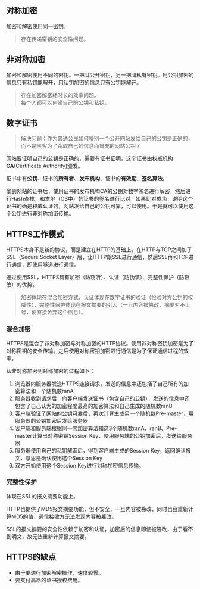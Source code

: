 ## 对称加密
加密和解密使用同一密钥。  
>存在传递密钥的安全性问题。

## 非对称加密
加密和解密使用不同的密钥。一把叫公开密钥，另一把叫私有密钥。用公钥加密的信息只有私钥能解开，用私钥加密的信息只有公钥能解开。  
>存在加密解密耗时长的效率问题。  
每个人都可以创建自己的公钥和私钥。

## 数字证书
>解决问题：作为普通公民如何鉴别一个公开网站发给自己的公钥是正确的，而不是黑客为了窃取自己的信息而冒充的网站公钥？

网站要证明自己的公钥是正确的，需要有证书证明，这个证书由权威机构**CA**(Certificate Authority)颁发。

证书中有**公钥**、证书的**所有者**、**发布机构**、证书的**有效期**、**签名算法**。

拿到网站的证书后，使用证书的发布机构CA的公钥对数字签名进行解密，然后进行Hash查找，和本地（OS中）的证书的签名进行比对，如果比对成功，说明这个证书的确是权威认证的，网站发给自己的公钥可靠，可以使用。于是就可以使用这个公钥进行非对称加密传输。

## HTTPS工作模式
HTTPS本身不是新的协议，而是建立在HTTP的基础上，在HTTP与TCP之间加了SSL（Secure Socket Layer）层，让HTTP跟SSL进行通信，然后SSL再和TCP进行通信，即使用隧道进行通信。  

通过使用SSL，HTTPS具有加密（防窃听）、认证（防伪装）、完整性保护（防篡改）的优势。
>加密体现在混合加密方式，认证体现在数字证书的验证（检验对方公钥的权威性），完整性保护体现在报文摘要的引入（一旦内容被篡改，摘要对不上号，便直接舍弃这个信息）。

### 混合加密
HTTPS是混合了非对称加密与对称加密的HTTP协议。使用非对称密钥加密是为了对称密钥的安全传输。之后使用对称密钥加密进行通信是为了保证通信过程的效率。

从非对称加密到对称加密的过程如下：  
1. 浏览器向服务器发送HTTPS连接请求，发送的信息中还包括了自己所有的加密算法和一个随机数ranA
2. 服务器收到请求后，向客户端发送证书（包含自己的公钥），发送的信息中还包含了自己认为的加密程度最高的加密算法和自己生成的随机数ranB
3. 客户端验证了网站的公钥可靠后，再次计算生成另一个随机数Pre-master，用服务器的公钥加密后发给服务器
4. 客户端和服务端根据同一套加密算法和这3个随机数ranA、ranB、Pre-master计算出对称密钥Session Key，使用服务端的公钥加密后，发送给服务器
5. 服务器使用自己的私钥解密后，得到客户端生成的Session Key，返回确认报文，意思是确认使用这个Session Key
6. 双方开始使用这个Session Key进行对称加密信息传输。

### 完整性保护
体现在SSL的报文摘要功能上。   

HTTP也提供了MD5报文摘要功能，但不安全，一旦内容被篡改，同时也会重新计算MD5的值，通信接收方无法发现内容被篡改。   

SSL的报文摘要的安全性依赖于加密和认证，加密后的信息即使被篡改，由于看不到明文，故无法重新计算报文摘要。

## HTTPS的缺点
* 由于要进行加密解密操作，速度较慢。
* 要支付高昂的证书授权费用。
